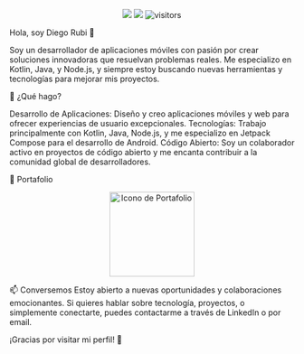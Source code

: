 <p align="center"> <a href="https://github.com/Drubico/Drubico/graphs/contributors"><img src="https://img.shields.io/github/contributors/Drubico/Drubico?color=blue"></a> <a href="https://github.com/Drubico/Drubico/stargazers"><img src="https://img.shields.io/github/stars/Drubico/Drubico.svg?logo=github"></a> <img src="https://visitor-badge.laobi.icu/badge?page_id=Drubico.Drubico" alt="visitors"/> </p>

Hola, soy Diego Rubi 👋


Soy un desarrollador de aplicaciones móviles con pasión por crear soluciones innovadoras que resuelvan problemas reales. Me especializo en Kotlin, Java, y Node.js, y siempre estoy buscando nuevas herramientas y tecnologías para mejorar mis proyectos.

🚀 ¿Qué hago?


Desarrollo de Aplicaciones: Diseño y creo aplicaciones móviles y web para ofrecer experiencias de usuario excepcionales.
Tecnologías: Trabajo principalmente con Kotlin, Java, Node.js, y me especializo en Jetpack Compose para el desarrollo de Android.
Código Abierto: Soy un colaborador activo en proyectos de código abierto y me encanta contribuir a la comunidad global de desarrolladores.



🎯 Portafolio
<div style="text-align: center;"> <a href="https://drubico.github.io/portfolio/"> <img src="https://cdn-icons-png.flaticon.com/512/6361/6361498.png" alt="Icono de Portafolio" width="150" height="150"> </a> </div>


📫 Conversemos
Estoy abierto a nuevas oportunidades y colaboraciones emocionantes. Si quieres hablar sobre tecnología, proyectos, o simplemente conectarte, puedes contactarme a través de LinkedIn o por email.

¡Gracias por visitar mi perfil! 🙌

